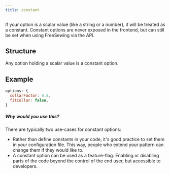 ```yaml
---
title: constant
---
```


If your option is a scalar value (like a string or a number),
it will be treated as a constant. Constant options are never
exposed in the frontend, but can still be set when using FreeSewing
via the API.

## Structure

Any option holding a scalar value is a constant option.

## Example

```js
options: {
  collarFactor: 4.8,
  fitCollar: false,
}
```

<Tip>

##### Why would you use this?

There are typically two use-cases for constant options:

- Rather than define constants in your code, it's good practice to set
  them in your configuration file.  This way, people who extend your
  pattern can change them if they would like to.
- A constant option can be used as a feature-flag. Enabling or disabling
  parts of the code beyond the control of the end user, but accessible to
  developers.

</Tip>
